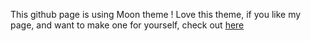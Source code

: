 This github page is using Moon theme !
Love this theme, if you like my page, and want to make one for yourself, check out [here](https://taylantatli.github.io/Moon)